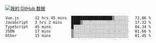 [![我的 GitHub 数据](https://github-readme-stats.vercel.app/api?username=unbrain&?theme=dark)]()

<!--START_SECTION:waka-->
```text
Vue.js       12 hrs 45 mins  ██████████████████▒░░░░░░   72.86 % 
JavaScript   3 hrs 2 mins    ████▒░░░░░░░░░░░░░░░░░░░░   17.32 % 
TypeScript   45 mins         █░░░░░░░░░░░░░░░░░░░░░░░░   04.34 % 
JSON         17 mins         ▒░░░░░░░░░░░░░░░░░░░░░░░░   01.66 % 
Other        15 mins         ▒░░░░░░░░░░░░░░░░░░░░░░░░   01.45 % 
```
<!--END_SECTION:waka-->
